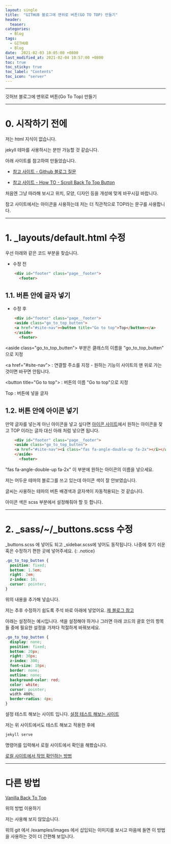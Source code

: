 ```yaml
---
layout: single
title:  "GITHUB 블로그에 맨위로 버튼(GO TO TOP) 만들기"
header:
  teaser:
categories: 
  - Blog
tags:
  - GITHUB
  - Blog
date:  2021-02-03 10:05:00 +0800
last_modified_at: 2021-02-04 10:57:00 +0800
toc: true
toc_sticky: true
toc_label: "Contents"
toc_icon: "server"
---
```

---

깃허브 블로그에 맨위로 버튼(Go To Top) 만들기

---

# 0. 시작하기 전에

저는 html 지식이 없습니다. 

jekyll 테마를 사용하시는 분만 가능할 것 같습니다.

아래 사이트를 참고하여 만들었습니다.

- [참고 사이트 - Github 블로그 질문](https://github.com/mmistakes/minimal-mistakes/issues/1731)

- [참고 사이트 - How TO - Scroll Back To Top Button](https://www.w3schools.com/howto/howto_js_scroll_to_top.asp)

처음엔 그냥 따라해 보시고 위치, 모양, 디자인 등을 개성에 맞게 바꾸시길 바랍니다.

참고 사이트에서는 아이콘을 사용하는데 저는 더 직관적으로 TOP라는 문구를 사용합니다.

---

# 1. _layouts/default.html 수정

우선 아래와 같은 코드 부분을 찾습니다.

* 수정 전
``` html
    <div id="footer" class="page__footer">
      <footer>
```
## 1.1. 버튼 안에 글자 넣기

* 수정 후
``` html
    <div id="footer" class="page__footer">
    <aside class="go_to_top_butten">
    <a href="#site-nav"><button title="Go to top">Top</button></a>
    </aside>
      <footer>
```

\<aside class="go_to_top_butten"\> 부분은 클래스의 이름을 "go_to_top_butten" 으로 지정

\<a href="#site-nav"\> : 연결할 주소를 지정 - 원하는 기능이 사이트의 맨 위로 가는 것이면 바꾸면 안됩니다.

\<button title="Go to top"\> : 버튼의 이름 "Go to top"으로 지정

Top : 버튼에 넣을 글자

## 1.2. 버튼 안에 아이콘 넣기

만약 글자를 넣는게 아닌 아이콘을 넣고 싶다면 [아이콘 사이트](https://fontawesome.com/)에서 원하는 아이콘을 찾고 TOP 이라는 글자 대신 아래 처럼 넣으면 됩니다.

``` html
    <div id="footer" class="page__footer">
    <aside class="go_to_top_butten">
    <a href="#site-nav"><i class="fas fa-angle-double-up fa-2x"></i></a>
    </aside>
      <footer>
```
"fas fa-angle-double-up fa-2x" 이 부분에 원하는 아이콘의 이름을 넣으세요.

저는 어두운 테마의 블로그를 쓰고 있는데 아이콘 색이 잘 안보였습니다.

글씨는 사용하는 테마의 버튼 배경색과 글자색이 자동적용되는 것 같습니다.

아이콘 색은 scss 부분에서 설정해줘야 할 듯 합니다.

---

# 2. _sass/~/_buttons.scss 수정

_buttons.scss 에 넣어도 되고  _sidebar.scss에 넣어도 동작됩니다. 나중에 찾기 쉬운 혹은 수정하기 편한 곳에 넣어주세요.
{: .notice}

``` scss
.go_to_top_butten {
  position: fixed;
  bottom: 1.5em;
  right: 2em;
  z-index: 10;
  cursor: pointer;
}
```

위의 내용을 추가해 넣습니다.

저는 추후 수정하기 쉽도록 주석 바로 아래에 넣었어요. [제 블로그 참고](https://github.com/jungeu1509/jungeu1509.github.io/blob/main/_sass/minimal-mistakes/_buttons.scss)

아래는 설정하는 예시입니다. 색을 설정해야 하거나 그러면 아래 코드의 괄호 안의 항목들 중에 필요한 설정을 가져다 적절하게 바꿔보세요.

``` scss
.go_to_top_butten {
  display: none;
  position: fixed;
  bottom: 20px;
  right: 30px;
  z-index: 300;
  font-size: 18px;
  border: none;
  outline: none;
  background-color: red;
  color: white;
  cursor: pointer;
  width 400%;
  border-radius: 4px;
}
```

설정 테스트 해보는 사이트 입니다. [설정 테스트 해보는 사이트](https://www.w3schools.com/howto/tryit.asp?filename=tryhow_js_scroll_to_top)

저는 위 사이트에서도 테스트 해보고 적용한 후에

``` bash
jekyll serve
```

명령어를 입력해서 로컬 사이트에서 확인을 해봤습니다.

[로컬 사이트에서 작업 확인하는 방법](https://jamiekang.github.io/2017/04/28/working-jekyll-locally/)

---

# 다른 방법

[Vanilla Back To Top](https://github.com/vfeskov/vanilla-back-to-top)

위의 방법 이용하기

저는 사용해 보지 않았습니다.

위의 git 에서 /examples/images 에서 삽입되는 이미지를 보시고 마음에 들면 이 방법을 사용하는 것이 더 간편해 보입니다.
